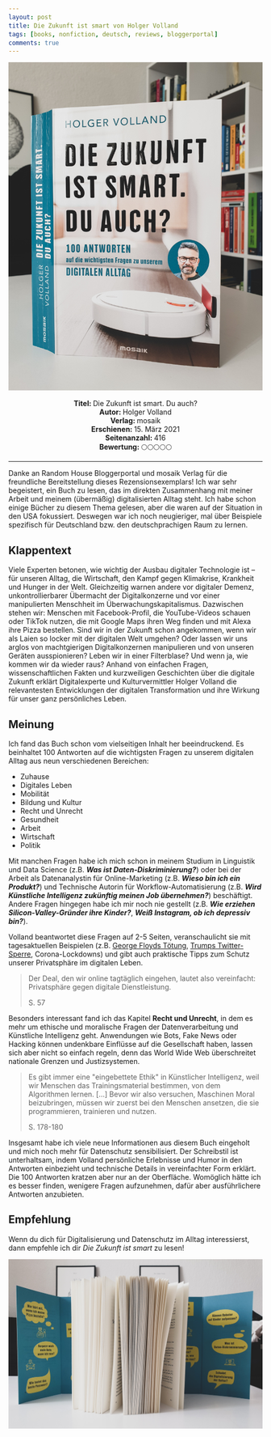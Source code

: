 ```yaml
---
layout: post
title: Die Zukunft ist smart von Holger Volland
tags: [books, nonfiction, deutsch, reviews, bloggerportal]
comments: true
---
```


![cover](../assets/img/DieZukunftIstSmart2.jpg)

<div align="center"><strong>Titel: </strong>Die Zukunft ist smart. Du auch?</div>
<div align="center"><strong>Autor: </strong>Holger Volland</div>
<div align="center"><strong>Verlag: </strong>mosaik</div>
<div align="center"><strong>Erschienen: </strong>15. März 2021</div>
<div align="center"><strong>Seitenanzahl: </strong>416</div>
<div align="center"><strong>Bewertung: </strong> 🌕🌕🌕🌕🌕</div>

___

Danke an Random House Bloggerportal und mosaik Verlag für die freundliche Bereitstellung dieses Rezensionsexemplars! Ich war sehr begeistert, ein Buch zu lesen, das im direkten Zusammenhang mit meiner Arbeit und meinem (übermäßig) digitalisierten Alltag steht. Ich habe schon einige Bücher zu diesem Thema gelesen, aber die waren auf der Situation in den USA fokussiert. Deswegen war ich noch neugieriger, mal über Beispiele spezifisch für Deutschland bzw. den deutschprachigen Raum zu lernen.

## Klappentext
Viele Experten betonen, wie wichtig der Ausbau digitaler Technologie ist – für unseren Alltag, die Wirtschaft, den Kampf gegen Klimakrise, Krankheit und Hunger in der Welt. Gleichzeitig warnen andere vor digitaler Demenz, unkontrollierbarer Übermacht der Digitalkonzerne und vor einer manipulierten Menschheit im Überwachungskapitalismus. Dazwischen stehen wir: Menschen mit Facebook-Profil, die YouTube-Videos schauen oder TikTok nutzen, die mit Google Maps ihren Weg finden und mit Alexa ihre Pizza bestellen. Sind wir in der Zukunft schon angekommen, wenn wir als Laien so locker mit der digitalen Welt umgehen? Oder lassen wir uns arglos von machtgierigen Digitalkonzernen manipulieren und von unseren Geräten ausspionieren? Leben wir in einer Filterblase? Und wenn ja, wie kommen wir da wieder raus? Anhand von einfachen Fragen, wissenschaftlichen Fakten und kurzweiligen Geschichten über die digitale Zukunft erklärt Digitalexperte und Kulturvermittler Holger Volland die relevantesten Entwicklungen der digitalen Transformation und ihre Wirkung für unser ganz persönliches Leben.

## Meinung
Ich fand das Buch schon vom vielseitigen Inhalt her beeindruckend. Es beinhaltet 100 Antworten auf die wichtigsten Fragen zu unserem digitalen Alltag aus neun verschiedenen Bereichen:
* Zuhause
* Digitales Leben
* Mobilität
* Bildung und Kultur
* Recht und Unrecht
* Gesundheit
* Arbeit
* Wirtschaft
* Politik

Mit manchen Fragen habe ich mich schon in meinem Studium in Linguistik und Data Science (z.B. ***Was ist Daten-Diskriminierung?***) oder bei der Arbeit als Datenanalystin für Online-Marketing (z.B. ***Wieso bin ich ein Produkt?***) und Technische Autorin für Workflow-Automatisierung (z.B. ***Wird Künstliche Intelligenz zukünftig meinen Job übernehmen?***) beschäftigt. Andere Fragen hingegen habe ich mir noch nie gestellt (z.B. ***Wie erziehen Silicon-Valley-Gründer ihre Kinder?***, ***Weiß Instagram, ob ich depressiv bin?***).

Volland beantwortet diese Fragen auf 2-5 Seiten, veranschaulicht sie mit tagesaktuellen Beispielen (z.B. [George Floyds Tötung](https://www.georgefloydmemorialfoundation.org/), [Trumps Twitter-Sperre](https://www.dw.com/de/diskussionen-um-trumps-twitter-sperre/a-56227331), Corona-Lockdowns) und gibt auch praktische Tipps zum Schutz unserer Privatsphäre im digitalen Leben.

> Der Deal, den wir online tagtäglich eingehen, lautet also vereinfacht: Privatsphäre gegen digitale Dienstleistung.
> 
> S. 57

Besonders interessant fand ich das Kapitel **Recht und Unrecht**, in dem es mehr um ethische und moralische Fragen der Datenverarbeitung und Künstliche Intelligenz geht. Anwendungen wie Bots, Fake News oder Hacking können undenkbare Einflüsse auf die Gesellschaft haben, lassen sich aber nicht so einfach regeln, denn das World Wide Web überschreitet nationale Grenzen und Justizsystemen.

> Es gibt immer eine "eingebettete Ethik" in Künstlicher Intelligenz, weil wir Menschen das Trainingsmaterial bestimmen, von dem Algorithmen lernen. [...] Bevor wir also versuchen, Maschinen Moral beizubringen, müssen wir zuerst bei den Menschen ansetzen, die sie programmieren, trainieren und nutzen.
> 
> S. 178-180

Insgesamt habe ich viele neue Informationen aus diesem Buch eingeholt und mich noch mehr für Datenschutz sensibilisiert. Der Schreibstil ist unterhaltsam, indem Volland persönliche Erlebnisse und Humor in den Antworten einbezieht und technische Details in vereinfachter Form erklärt. Die 100 Antworten kratzen aber nur an der Oberfläche. Womöglich hätte ich es besser finden, wenigere Fragen aufzunehmen, dafür aber ausführlichere Antworten anzubieten.

## Empfehlung
Wenn du dich für Digitalisierung und Datenschutz im Alltag interessierst, dann empfehle ich dir *Die Zukunft ist smart* zu lesen!

![cover](../assets/img/DieZukunftIstSmart1.jpg)
